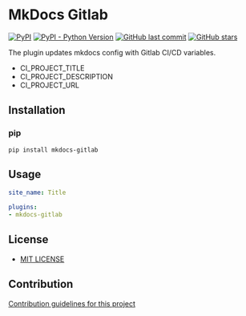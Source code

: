 # MkDocs Gitlab

[![PyPI](https://img.shields.io/pypi/v/mkdocs-gitlab)](https://pypi.org/project/mkdocs-gitlab/)
[![PyPI - Python Version](https://img.shields.io/pypi/pyversions/mkdocs-gitlab)](https://www.python.org/downloads/)
[![GitHub last commit](https://img.shields.io/github/last-commit/daxartio/mkdocs-gitlab)](https://github.com/daxartio/mkdocs-gitlab)
[![GitHub stars](https://img.shields.io/github/stars/daxartio/mkdocs-gitlab?style=social)](https://github.com/daxartio/mkdocs-gitlab)

The plugin updates mkdocs config with Gitlab CI/CD variables.

- CI_PROJECT_TITLE
- CI_PROJECT_DESCRIPTION
- CI_PROJECT_URL

## Installation

### pip

```
pip install mkdocs-gitlab
```

## Usage

```yaml
site_name: Title

plugins:
- mkdocs-gitlab

```

## License

* [MIT LICENSE](LICENSE)

## Contribution

[Contribution guidelines for this project](CONTRIBUTING.md)
